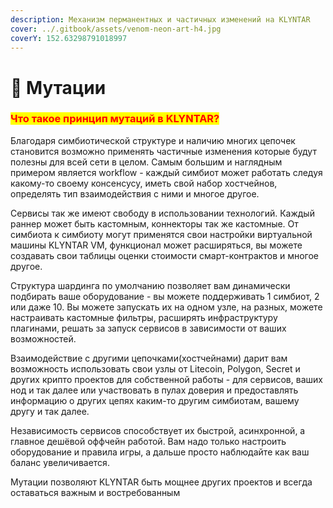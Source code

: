 ```yaml
---
description: Механизм перманентных и частичных изменений на KLYNTAR
cover: ../.gitbook/assets/venom-neon-art-h4.jpg
coverY: 152.63298791018997
---
```


# 🧬 Мутации

### <mark style="color:red;">**Что такое принцип мутаций в KLYNTAR?**</mark>

Благодаря симбиотической структуре и наличию многих цепочек становится возможно применять частичные изменения которые будут полезны для всей сети в целом. Самым большим и наглядным примером является workflow - каждый симбиот может работать следуя какому-то своему консенсусу, иметь свой набор хостчейнов, определять тип взаимодействия с ними и многое другое.

Сервисы так же имеют свободу в использовании технологий. Каждый раннер может быть кастомным, коннекторы так же кастомные. От симбиота к симбиоту могут применятся свои настройки виртуальной машины KLYNTAR VM, функционал может расширяться, вы можете создавать свои таблицы оценки стоимости смарт-контрактов и многое другое.&#x20;

Структура шардинга по умолчанию позволяет вам динамически подбирать ваше оборудование - вы можете поддерживать 1 симбиот, 2 или даже 10. Вы можете запускать их на одном узле, на разных, можете настраивать кастомные фильтры, расширять инфраструктуру плагинами, решать за запуск сервисов в зависимости от ваших возможностей.

Взаимодействие с другими цепочками(хостчейнами) дарит вам возможность использовать свои узлы от Litecoin, Polygon, Secret и других крипто проектов для собственной работы - для сервисов, ваших нод и так далее или участвовать в пулах доверия и предоставлять информацию о других цепях каким-то другим симбиотам, вашему другу и так далее.

Независимость сервисов способствует их быстрой, асинхронной, а главное дешёвой оффчейн работой. Вам надо только настроить оборудование и правила игры, а дальше просто наблюдайте как ваш баланс увеличивается.

Мутации позволяют KLYNTAR быть мощнее других проектов и всегда оставаться важным и востребованным
